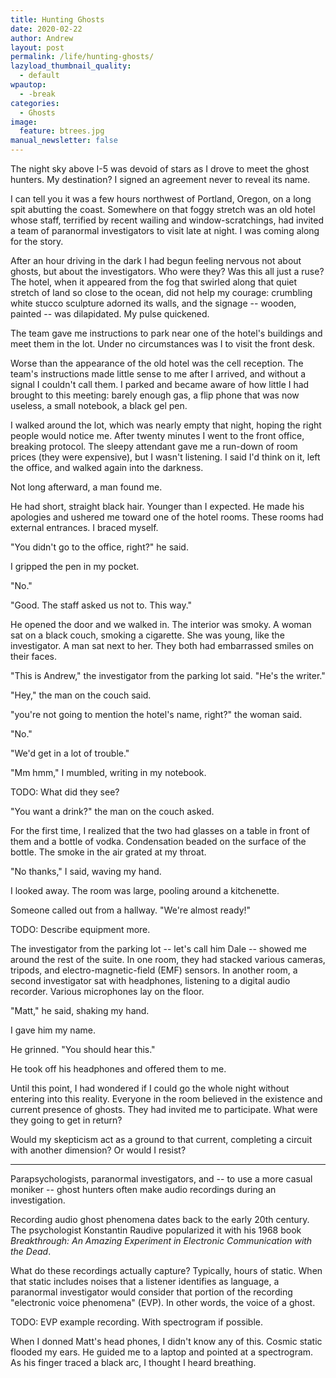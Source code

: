 ```yaml
---
title: Hunting Ghosts
date: 2020-02-22
author: Andrew
layout: post
permalink: /life/hunting-ghosts/
lazyload_thumbnail_quality:
  - default
wpautop:
  - -break
categories:
  - Ghosts
image:
  feature: btrees.jpg
manual_newsletter: false
---
```


The night sky above I-5 was devoid of stars as I drove to meet the ghost hunters. My destination? I signed an agreement never to reveal its name.

I can tell you it was a few hours northwest of Portland, Oregon, on a long spit abutting the coast. Somewhere on that foggy stretch was an old hotel whose staff, terrified by recent wailing and window-scratchings, had invited a team of paranormal investigators to visit late at night. I was coming along for the story.

After an hour driving in the dark I had begun feeling nervous not about ghosts, but about the investigators. Who were they? Was this all just a ruse? The hotel, when it appeared from the fog that swirled along that quiet stretch of land so close to the ocean, did not help my courage: crumbling white stucco sculpture adorned its walls, and the signage -- wooden, painted -- was dilapidated. My pulse quickened.

The team gave me instructions to park near one of the hotel's buildings and meet them in the lot. Under no circumstances was I to visit the front desk.

Worse than the appearance of the old hotel was the cell reception. The team's instructions made little sense to me after I arrived, and without a signal I couldn't call them. I parked and became aware of how little I had brought to this meeting: barely enough gas, a flip phone that was now useless, a small notebook, a black gel pen.

I walked around the lot, which was nearly empty that night, hoping the right people would notice me.  After twenty minutes I went to the front office, breaking protocol. The sleepy attendant gave me a run-down of room prices (they were expensive), but I wasn't listening. I said I'd think on it, left the office, and walked again into the darkness.

Not long afterward, a man found me.

He had short, straight black hair. Younger than I expected. He made his apologies and ushered me toward one of the hotel rooms. These rooms had external entrances. I braced myself.

"You didn't go to the office, right?" he said.

I gripped the pen in my pocket.

"No."

"Good. The staff asked us not to. This way."

He opened the door and we walked in. The interior was smoky. A woman sat on a black couch, smoking a cigarette.  She was young, like the investigator. A man sat next to her. They both had embarrassed smiles on their faces.

"This is Andrew," the investigator from the parking lot said. "He's the writer."

"Hey," the man on the couch said.

"you're not going to mention the hotel's name, right?" the woman said.

"No."

"We'd get in a lot of trouble."

"Mm hmm," I mumbled, writing in my notebook.

TODO: What did they see?

"You want a drink?" the man on the couch asked.

For the first time, I re­alized that the two had glasses on a table in front of them and a bottle of vodka. Condensation beaded on the surface of the bottle. The smoke in the air grated at my throat.

"No thanks," I said, waving my hand.

I looked away. The room was large, pooling around a kitchenette.

Someone called out from a hallway. "We're almost ready!"

TODO: Describe equipment more.

The investigator from the parking lot -- let's call him Dale -- showed me around the rest of the suite. In one room, they had stacked various cameras, tripods,
and electro-magnetic-field (EMF) sensors. In another room, a second investigator sat with headphones, listening to a digital audio recorder. Various microphones lay on the floor.

"Matt," he said, shaking my hand.

I gave him my name.

He grinned. "You should hear this."

He took off his headphones and offered them to me.

Until this point, I had wondered if I could go the whole night without entering into this reality. Everyone in the room be­lieved in the existence and current presence of ghosts. They had invited me to participate. What were they going to get in return?

Would my skepticism act as a ground to that current, completing a circuit with another dimension? Or would I resist?

---

Parapsychologists, paranormal investigators, and -- to use a more casual moniker -- ghost hunters often make audio recordings during an investigation.

Recording audio ghost phenomena dates back to the early 20th century. The psychologist Konstantin Raudive popularized it with his 1968 book _Breakthrough: An Amazing Experiment in Electronic Communication with the Dead_.

What do these recordings actually capture? Typically, hours of static. When that static includes noises that a listener identifies as language, a paranormal investigator would consider that portion of the recording "electronic voice phenomena" (EVP). In other words, the voice of a ghost.

TODO: EVP example recording. With spectrogram if possible.

When I donned Matt's head phones, I didn't know any of this. Cosmic static flooded my ears. He guided me to a laptop and pointed at a spectrogram. As his finger traced a black arc, I thought I heard breathing.


